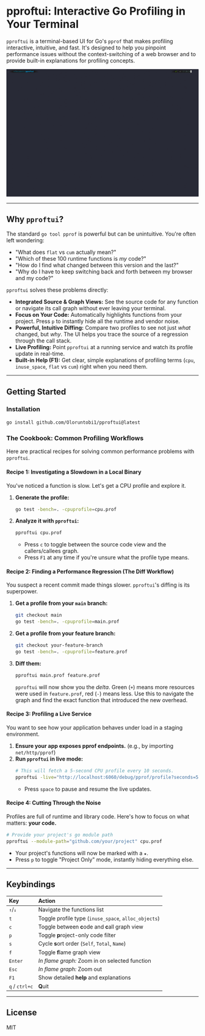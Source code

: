# pproftui: Interactive Go Profiling in Your Terminal

`pproftui` is a terminal-based UI for Go's `pprof` that makes profiling interactive, intuitive, and fast. It's designed to help you pinpoint performance issues without the context-switching of a web browser and to provide built-in explanations for profiling concepts.

![Demo](./demo.gif)

---

## Why `pproftui`?

The standard `go tool pprof` is powerful but can be unintuitive. You're often left wondering:
*   "What does `flat` vs `cum` actually mean?"
*   "Which of these 100 runtime functions is *my* code?"
*   "How do I find what changed between this version and the last?"
*   "Why do I have to keep switching back and forth between my browser and my code?"

`pproftui` solves these problems directly:
*   **Integrated Source & Graph Views:** See the source code for any function or navigate its call graph without ever leaving your terminal.
*   **Focus on Your Code:** Automatically highlights functions from your project. Press `p` to instantly hide all the runtime and vendor noise.
*   **Powerful, Intuitive Diffing:** Compare two profiles to see not just *what* changed, but *why*. The UI helps you trace the source of a regression through the call stack.
*   **Live Profiling:** Point `pproftui` at a running service and watch its profile update in real-time.
*   **Built-in Help (F1):** Get clear, simple explanations of profiling terms (`cpu`, `inuse_space`, `flat` vs `cum`) right when you need them.

---

## Getting Started

### Installation
```sh
go install github.com/Oloruntobi1/pproftui@latest
```

### The Cookbook: Common Profiling Workflows

Here are practical recipes for solving common performance problems with `pproftui`.

#### Recipe 1: Investigating a Slowdown in a Local Binary
You've noticed a function is slow. Let's get a CPU profile and explore it.

1.  **Generate the profile:**
    ```sh
    go test -bench=. -cpuprofile=cpu.prof
    ```

2.  **Analyze it with `pproftui`:**
    ```sh
    pproftui cpu.prof
    ```
    *   Press `c` to toggle between the source code view and the callers/callees graph.
    *   Press `F1` at any time if you're unsure what the profile type means.

#### Recipe 2: Finding a Performance Regression (The Diff Workflow)
You suspect a recent commit made things slower. `pproftui`'s diffing is its superpower.

1.  **Get a profile from your `main` branch:**
    ```sh
    git checkout main
    go test -bench=. -cpuprofile=main.prof
    ```

2.  **Get a profile from your feature branch:**
    ```sh
    git checkout your-feature-branch
    go test -bench=. -cpuprofile=feature.prof
    ```

3.  **Diff them:**
    ```sh
    pproftui main.prof feature.prof
    ```
    `pproftui` will now show you the *delta*. Green (`+`) means more resources were used in `feature.prof`, red (`-`) means less. Use this to navigate the graph and find the exact function that introduced the new overhead.

#### Recipe 3: Profiling a Live Service
You want to see how your application behaves under load in a staging environment.

1.  **Ensure your app exposes pprof endpoints.** (e.g., by importing `net/http/pprof`)
2.  **Run `pproftui` in live mode:**
    ```sh
    # This will fetch a 5-second CPU profile every 10 seconds.
    pproftui -live="http://localhost:6060/debug/pprof/profile?seconds=5" -refresh=10s
    ```
    *   Press `space` to pause and resume the live updates.

#### Recipe 4: Cutting Through the Noise
Profiles are full of runtime and library code. Here's how to focus on what matters: **your code.**

```sh
# Provide your project's go module path
pproftui --module-path="github.com/your/project" cpu.prof
```
*   Your project's functions will now be marked with a `★`.
*   Press `p` to toggle "Project Only" mode, instantly hiding everything else.

---

## Keybindings

| Key         | Action                                                |
| :---------- | :---------------------------------------------------- |
| `↑`/`↓`     | Navigate the functions list                           |
| `t`         | Toggle profile type (`inuse_space`, `alloc_objects`)  |
| `c`         | Toggle between **c**ode and **c**all graph view       |
| `p`         | Toggle **p**roject-only code filter                   |
| `s`         | Cycle **s**ort order (`Self`, `Total`, `Name`)        |
| `f`         | Toggle **f**lame graph view                           |
| `Enter`     | *In flame graph:* Zoom in on selected function        |
| `Esc`       | *In flame graph:* Zoom out                            |
| `F1`        | Show detailed **help** and explanations               |
| `q` / `ctrl+c`| **Q**uit                                            |


---

## License

MIT
